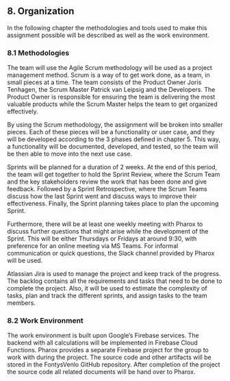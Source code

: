 ## 8. Organization

In the following chapter the methodologies and tools used to make this assignment possible will be described as well as the work environment.

### 8.1 Methodologies

The team will use the Agile Scrum methodology will be used as a project management method. Scrum is a way of to get work done, as a team, in small pieces at a time. The team consists of the Product Owner Joris Tenhagen, the Scrum Master Patrick van Leipsig and the Developers. The Product Owner is responsible for ensuring the team is delivering the most valuable products while the Scrum Master helps the team to get organized effectively.

By using the Scrum methodology, the assignment will be broken into smaller pieces. Each of these pieces will be a functionality or user case, and they will be developed according to the 3 phases defined in chapter 5. This way, a functionality will be documented, developed, and tested, so the team will be then able to move into the next use case.

Sprints will be planned for a duration of 2 weeks. At the end of this period, the team will get together to hold the Sprint Review, where the Scrum Team and the key stakeholders review the work that has been done and give feedback. Followed by a Sprint Retrospective, where the Scrum Teams discuss how the last Sprint went and discuss ways to improve their effectiveness. Finally, the Sprint planning takes place to plan the upcoming Sprint.

Furthermore, there will be at least one weekly meeting with Pharox to discuss further questions that might arise while the development of the Sprint. This will be either Thursdays or Fridays at around 9:30, with preference for an online meeting via MS Teams. For informal communication or quick questions, the Slack channel provided by Pharox will be used. 

Atlassian Jira is used to manage the project and keep track of the progress. The backlog contains all the requirements and tasks that need to be done to complete the project. Also, it will be used to estimate the complexity of tasks, plan and track the different sprints, and assign tasks to the team members.

### 8.2 Work Environment

The work environment is built upon Google’s Firebase services. The backend with all calculations will be implemented in Firebase Cloud Functions. Pharox provides a separate Firebase project for the group to work with during the project. The source code and other artifacts will be stored in the FontysVenlo GitHub repository. After completion of the project the source code all related documents will be hand over to Pharox.

